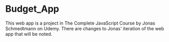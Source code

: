 # Budget_App
This web app is a project in The Complete JavaScript Course by Jonas Schmedtmann on Udemy. 
There are changes to Jonas' iteration of the web app that will be noted.
